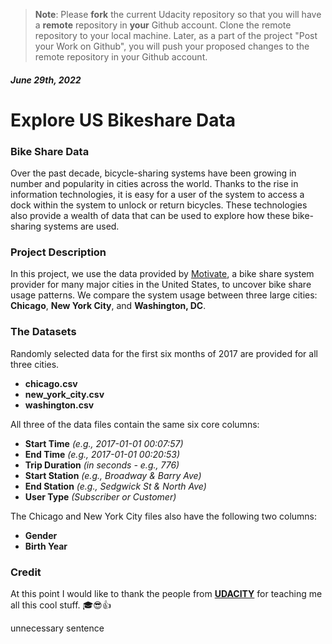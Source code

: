 >**Note**: Please **fork** the current Udacity repository so that you will have a **remote** repository in **your** Github account. Clone the remote repository to your local machine. Later, as a part of the project "Post your Work on Github", you will push your proposed changes to the remote repository in your Github account.

##### June 29th, 2022

# Explore US Bikeshare Data

### Bike Share Data
Over the past decade, bicycle-sharing systems have been growing in number and popularity in cities across the world.
Thanks to the rise in information technologies, it is easy for a user of the system to access a dock within the system to unlock or return bicycles. These technologies also provide a wealth of data that can be used to explore how these bike-sharing systems are used.
### Project Description
In this project, we use the data provided by [Motivate](https://www.motivateco.com/), a bike share system provider for many major cities in the United States, to uncover bike share usage patterns. We compare the system usage between three large cities: **Chicago**, **New York City**, and **Washington, DC**.
### The Datasets
Randomly selected data for the first six months of 2017 are provided for all three cities.
- **chicago.csv**
- **new_york_city.csv**
- **washington.csv**

All three of the data files contain the same six core columns:
- **Start Time** *(e.g., 2017-01-01 00:07:57)*
- **End Time** *(e.g., 2017-01-01 00:20:53)*
- **Trip Duration** *(in seconds - e.g., 776)*
- **Start Station** *(e.g., Broadway & Barry Ave)*
- **End Station** *(e.g., Sedgwick St & North Ave)*
- **User Type** *(Subscriber or Customer)*

The Chicago and New York City files also have the following two columns:
- **Gender**
- **Birth Year**

### Credit
At this point I would like to thank the people from **[UDACITY](https://www.udacity.com/)** for teaching me all this cool stuff. :mortar_board::sunglasses::+1:

unnecessary sentence

